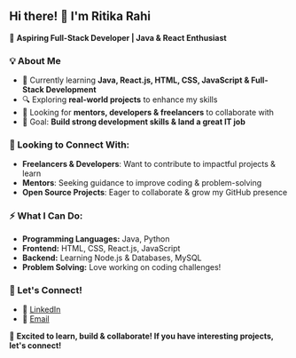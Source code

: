 ## Hi there! 👋 I'm Ritika Rahi  
🚀 **Aspiring Full-Stack Developer | Java & React Enthusiast**  

### 💡 About Me
- 🌱 Currently learning **Java, React.js, HTML, CSS, JavaScript & Full-Stack Development**
- 🔍 Exploring **real-world projects** to enhance my skills
- 💬 Looking for **mentors, developers & freelancers** to collaborate with
- 🎯 Goal: **Build strong development skills & land a great IT job**

### 👥 Looking to Connect With:
- **Freelancers & Developers**: Want to contribute to impactful projects & learn
- **Mentors**: Seeking guidance to improve coding & problem-solving
- **Open Source Projects**: Eager to collaborate & grow my GitHub presence

### ⚡ What I Can Do:
- **Programming Languages:** Java, Python
- **Frontend:** HTML, CSS, React.js, JavaScript
- **Backend:** Learning Node.js & Databases, MySQL
- **Problem Solving:** Love working on coding challenges!

### 💋 Let's Connect!
- 🌟 [LinkedIn](https://www.linkedin.com/in/ritika-rahi-0a118b272)
- 📧 [Email](r.rit8008@gmail.com)

🚀 **Excited to learn, build & collaborate! If you have interesting projects, let's connect!**
